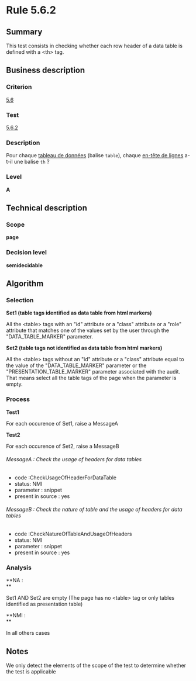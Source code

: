 # Rule 5.6.2
## Summary

This test consists in checking whether each row header of a data table
is defined with a <th\> tag.

## Business description

### Criterion

[5.6](http://references.modernisation.gouv.fr/sites/default/files/RGAA3_RC2-1/referentiel_technique.htm#crit-5-6)

### Test

[5.6.2](http://references.modernisation.gouv.fr/sites/default/files/RGAA3_RC2-1/referentiel_technique.htm#test-5-6-2)

### Description

Pour chaque <a href="http://references.modernisation.gouv.fr/sites/default/files/RGAA3_RC2-1/glossaire.htm#mTabDonnee">tableau de donn&eacute;es</a> (balise `table`), chaque <a href="http://references.modernisation.gouv.fr/sites/default/files/RGAA3_RC2-1/glossaire.htm#mEnteteTab">en-t&ecirc;te de lignes</a> a-t-il une balise `th` ?

### Level

**A**

## Technical description

### Scope

**page**

### Decision level

**semidecidable**

## Algorithm

### Selection

**Set1 (table tags identified as data table from html markers)**

All the <table\> tags with an "id" attribute or a "class" attribute or a
"role" attribute that matches one of the values set by the user through
the "DATA\_TABLE\_MARKER" parameter.

**Set2 (table tags not identified as data table from html markers)**

All the <table\> tags without an "id" attribute or a "class" attribute
equal to the value of the "DATA\_TABLE\_MARKER" parameter or the
"PRESENTATION\_TABLE\_MARKER" parameter associated with the audit. That
means select all the table tags of the page when the parameter is empty.

### Process

**Test1**

For each occurence of Set1, raise a MessageA

**Test2**

For each occurence of Set2, raise a MessageB

###### MessageA : Check the usage of headers for data tables

-   code :CheckUsageOfHeaderForDataTable
-   status: NMI
-   parameter : snippet
-   present in source : yes

###### MessageB : Check the nature of table and the usage of headers for data tables

-   code :CheckNatureOfTableAndUsageOfHeaders
-   status: NMI
-   parameter : snippet
-   present in source : yes

### Analysis

**NA : \
**

Set1 AND Set2 are empty (The page has no <table\> tag or only tables
identified as presentation table)

**NMI : \
**

In all others cases

## Notes

We only detect the elements of the scope of the test to determine
whether the test is applicable
